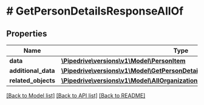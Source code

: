 # # GetPersonDetailsResponseAllOf

## Properties

Name | Type | Description | Notes
------------ | ------------- | ------------- | -------------
**data** | [**\Pipedrive\versions\v1\Model\PersonItem**](PersonItem.md) |  |
**additional_data** | [**\Pipedrive\versions\v1\Model\GetPersonDetailsResponseAllOfAdditionalData**](GetPersonDetailsResponseAllOfAdditionalData.md) |  |
**related_objects** | [**\Pipedrive\versions\v1\Model\AllOrganizationsGetResponseAllOfRelatedObjects**](AllOrganizationsGetResponseAllOfRelatedObjects.md) |  |

[[Back to Model list]](../README.md#documentation-for-models) [[Back to API list]](../README.md#documentation-for-api-endpoints) [[Back to README]](../README.md)
